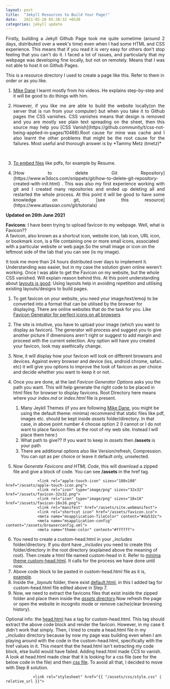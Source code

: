```yaml
---
layout: post
title:  "Jekyll Resources to Build Your Page!"
date:   2021-05-28 05:38:32 +0530
categories: jekyll update
---
```


<p style='text-align: justify;'> Firstly, building a Jekyll Github Page took me quite sometime (around 2 days, distributed over a week's time) even when I had some HTML and CSS experience. This means that if you read it is very easy for others don't stop feeling that you can't do it. I faced a lot of issues, and particularly that my webpage was developing fine locally, but not on remotely. Means that I was not able to host it on Github Pages. </p>

This is a resource directory I used to create a page like this. Refer to them in order or as you like.

1. [Mike Dane](https://www.youtube.com/watch?v=gsYqPL9EFwQ) I learnt mostly from his videos. He explains step-by-step and it will be good to do things with him.

2. <p style='text-align: justify;'>However, if you like me are able to build the website locally(on the server that is run from your computer) but when you take it to Github pages the CSS vanishes. CSS vanishes means that design is removed and you are mostly see plain text spreading on the sheet, then this source may help you [CSS Vanish](https://github.community/t/css-not-being-applied-in-pages/10466).Root cause for mine was cache and I also learnt the other problems that might be the root cause for the failures. Most useful and thorough answer is by *Tammy Metz (tmetz)*</p><br>

3. [To embed files](https://www.w3docs.com/snippets/html/how-to-embed-pdf-in-html.html) like pdfs, for example by Resume. 


4. <p style='text-align: justify;'> [How to delete Git Repository](https://www.w3docs.com/snippets/git/how-to-delete-git-repository-created-with-init.html) . This was also my first experience working with git and I created many repositories and ended up deleting all and restarted the whole process. At this point it will be good to have some knowledge on git, [see this resource](https://www.atlassian.com/git/tutorials)</p>


**Updated on 26th June 2021**

**Favicons**: I have been trying to upload favicon to my webpage. Well, what is Favicon?? <br>A favicon, also known as a shortcut icon, website icon, tab icon, URL icon, or bookmark icon, is a file containing one or more small icons, associated with a particular website or web page.So the small image or icon on the leftmost side of the tab that you can see (is my image). 

It took me more than 24 hours distributed over days to implement it. Understanding was easier, but in my case the solution given online weren't working. Once I was able to get the Favicon on my website, but the whole CSS vanished. Will explain reason behind this. At this point understanding about [layouts is good](https://learn.cloudcannon.com/jekyll/introduction-to-jekyll-layouts/). Using layouts help in avoiding repetition and utilising existing layouts/designs to build pages. 

1. To get favicon on your website, you need your image/text/emoji to be converted into a format that can be utilised by the browser for displaying. There are online websites that do the task for you. Like [Favicon Generator for perfect icons on all browsers](https://realfavicongenerator.net/)
2. The site is intuitive, you have to upload your image (which you want to display as favicon). The generator will process and suggest you to give another picture if dimensions aren't right or suggest to add margin and proceed with the current selection. Any option will have you created your favicon, look may asethically change.
3. Now, it will display how your favicon will look on different browsers and devices. Against every browser and device (ios, android chrome, safari.. etc) it will give you options to improve the look of favicon as per choice and decide whether you want to keep it or not. 
4. Once you are done, at the last *Favicon Generator Options* asks you the path you want. This will help generate the right code to be placed in html files for browser to display favicons. Root Directory here means where your *index.md* or *index.html* file is present.
     
     1. Many Jeykll Themes (if you are following [Mike Dane](https://www.youtube.com/watch?v=gsYqPL9EFwQ), you might be using the default theme: minima) recommend that static files like pdf, images etc. should be kept inside *assets* folder/directory. In that case, in above point number 4 choose option 2 (I cannot or I do not want to place favicon files at the root of my web site. Instead I will place them here:) 
     2. What path to give?? If you want to keep in *assets* then **/assets** is your path
     3. There are additional options also like Version/refresh, Compression. You can opt as per choice or leave it default only, unselected. 

5. Now *Generate Favicons and HTML Code*, this will download a zipped file and give a block of code. You can see **/assets** in the href tag. 
```
              <link rel="apple-touch-icon" sizes="180x180" href="/assets/apple-touch-icon.png">
              <link rel="icon" type="image/png" sizes="32x32" href="/assets/favicon-32x32.png">
              <link rel="icon" type="image/png" sizes="16x16" href="/assets/favicon-16x16.png">
              <link rel="manifest" href="/assets/site.webmanifest">
              <link rel="shortcut icon" href="/assets/favicon.ico">
              <meta name="msapplication-TileColor" content="#da532c">
              <meta name="msapplication-config" content="/assets/browserconfig.xml">
              <meta name="theme-color" content="#ffffff">
```
6. You need to create a custom-head.html in your *_includes* folder/directory. If you dont have *_includes* you need to create this folder/directory in the root directory (explained above the meaning of root). Then create a html file named custom-head in it. Refer to [minima theme custom-head.html](https://github.com/jekyll/minima/blob/master/_includes/custom-head.html). It calls for the process we have done until now. 
7. Above code block to be pasted in custom-head.html file as it is, [example](https://github.com/srishti-gupta-me/srishti-gupta-me.github.io/blob/gh-pages/_includes/custom-head.html).
9. Inside the *_layouts* folder, there exist [default.html](https://github.com/srishti-gupta-me/srishti-gupta-me.github.io/blob/gh-pages/_layouts/default.html), in this I added tag for custom-head.html file edited above in Step 7.
10. Now, we need to extract the favicons files that exist inside the zipped folder and place them inside the [*assets* directory](https://github.com/srishti-gupta-me/srishti-gupta-me.github.io/tree/gh-pages/assets).Now refresh the page or open the website in incognito mode or remove cache(clear browsing history).


Optional info: the [head.html](https://github.com/jekyll/minima/blob/master/_includes/head.html) has a tag for custom-head.html. This tag should extract the above code block and render the favicon. However, in my case it didn't work that simply. Then, I tried to create a head.html file in my *_includes* directory because by now my page was building even when I am playing around with the code in the custom-head.html, specifically with the href values in it. This meant that the head.html isn't extracting my code block, else build would have failed. Adding head.html made CCS to vanish. A look at head.html made clear that it is looking for a css file (see for the below code in the file) and then [css file](https://github.com/jekyll/minima/tree/master/assets/css). To avoid all that, I decided to move with Step 8 solution. 

 ``` 
             <link rel="stylesheet" href="{{ "/assets/css/style.css" | relative_url }}">
 ```
